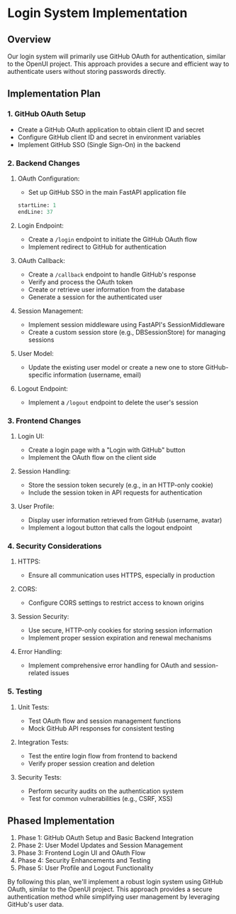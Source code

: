 # Login System Implementation

## Overview
Our login system will primarily use GitHub OAuth for authentication, similar to the OpenUI project. This approach provides a secure and efficient way to authenticate users without storing passwords directly.

## Implementation Plan

### 1. GitHub OAuth Setup
- Create a GitHub OAuth application to obtain client ID and secret
- Configure GitHub client ID and secret in environment variables
- Implement GitHub SSO (Single Sign-On) in the backend

### 2. Backend Changes

1. OAuth Configuration:
   - Set up GitHub SSO in the main FastAPI application file
   ```python:main.py
   startLine: 1
   endLine: 37
   ```

2. Login Endpoint:
   - Create a `/login` endpoint to initiate the GitHub OAuth flow
   - Implement redirect to GitHub for authentication

3. OAuth Callback:
   - Create a `/callback` endpoint to handle GitHub's response
   - Verify and process the OAuth token
   - Create or retrieve user information from the database
   - Generate a session for the authenticated user

4. Session Management:
   - Implement session middleware using FastAPI's SessionMiddleware
   - Create a custom session store (e.g., DBSessionStore) for managing sessions

5. User Model:
   - Update the existing user model or create a new one to store GitHub-specific information (username, email)

6. Logout Endpoint:
   - Implement a `/logout` endpoint to delete the user's session

### 3. Frontend Changes

1. Login UI:
   - Create a login page with a "Login with GitHub" button
   - Implement the OAuth flow on the client side

2. Session Handling:
   - Store the session token securely (e.g., in an HTTP-only cookie)
   - Include the session token in API requests for authentication

3. User Profile:
   - Display user information retrieved from GitHub (username, avatar)
   - Implement a logout button that calls the logout endpoint

### 4. Security Considerations

1. HTTPS:
   - Ensure all communication uses HTTPS, especially in production

2. CORS:
   - Configure CORS settings to restrict access to known origins

3. Session Security:
   - Use secure, HTTP-only cookies for storing session information
   - Implement proper session expiration and renewal mechanisms

4. Error Handling:
   - Implement comprehensive error handling for OAuth and session-related issues

### 5. Testing

1. Unit Tests:
   - Test OAuth flow and session management functions
   - Mock GitHub API responses for consistent testing

2. Integration Tests:
   - Test the entire login flow from frontend to backend
   - Verify proper session creation and deletion

3. Security Tests:
   - Perform security audits on the authentication system
   - Test for common vulnerabilities (e.g., CSRF, XSS)

## Phased Implementation

1. Phase 1: GitHub OAuth Setup and Basic Backend Integration
2. Phase 2: User Model Updates and Session Management
3. Phase 3: Frontend Login UI and OAuth Flow
4. Phase 4: Security Enhancements and Testing
5. Phase 5: User Profile and Logout Functionality

By following this plan, we'll implement a robust login system using GitHub OAuth, similar to the OpenUI project. This approach provides a secure authentication method while simplifying user management by leveraging GitHub's user data.